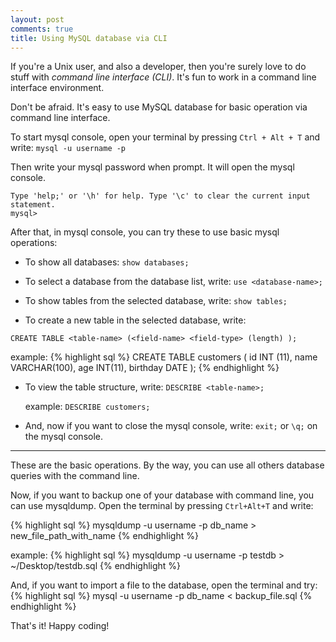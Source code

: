 ```yaml
---
layout: post
comments: true
title: Using MySQL database via CLI
---
```


If you're a Unix user, and also a developer, then you're surely love to do stuff with *command line interface (CLI)*. It's fun to work in a command line interface environment.

Don't be afraid. It's easy to use MySQL database for basic operation via command line interface.

To start mysql console, open your terminal by pressing `Ctrl + Alt + T` and write: 
``mysql -u username -p``

Then write your mysql password when prompt. It will open the mysql console.

    Type 'help;' or '\h' for help. Type '\c' to clear the current input statement.
    mysql>

After that, in mysql console, you can try these to use basic mysql operations:

  * To show all databases: `show databases;`

  * To select a database from the database list, write: `use <database-name>;`

  * To show tables from the selected database, write: `show tables;`

  * To create a new table in the selected database, write:

  ``CREATE TABLE <table-name> (<field-name> <field-type> (length) );``

  example:
  {% highlight sql %}
  CREATE TABLE customers (
    id INT (11), name VARCHAR(100),
    age INT(11), birthday DATE
  );
  {% endhighlight %}

  * To view the table structure, write: `DESCRIBE <table-name>;`

    example: `DESCRIBE customers;`

  * And, now if you want to close the mysql console, write: `exit;` or `\q;` on the mysql console.

-----------------

These are the basic operations. By the way, you can use all others database queries with the command line.

Now, if you want to backup one of your database with command line, you can use mysqldump.
Open the terminal by pressing `Ctrl+Alt+T` and write:

  {% highlight sql %}
  mysqldump -u username -p db_name > new_file_path_with_name
  {% endhighlight %}

  example: 
  {% highlight sql %}
  mysqldump -u username -p testdb > ~/Desktop/testdb.sql
  {% endhighlight %}

And, if you want to import a file to the database, open the terminal and try:
  {% highlight sql %}
  mysql -u username -p db_name < backup_file.sql
  {% endhighlight %}

That's it! Happy coding!